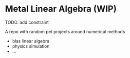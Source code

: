 # Metal Linear Algebra (WIP)

TODO: add constraint

A repo with random pet projects around numerical methods
- blas linear algebra
- physics simulation
- ...





